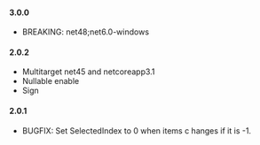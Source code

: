 #### 3.0.0
* BREAKING: net48;net6.0-windows

#### 2.0.2
* Multitarget net45 and netcoreapp3.1
* Nullable enable
* Sign

#### 2.0.1
* BUGFIX: Set SelectedIndex to 0 when items c hanges if it is -1.
